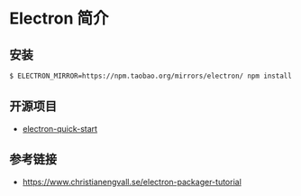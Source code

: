 # Electron 简介

## 安装
```bash
$ ELECTRON_MIRROR=https://npm.taobao.org/mirrors/electron/ npm install electron --save --disturl=https://npm.taobao.org/dist
```

## 开源项目
* [electron-quick-start](https://github.com/electron/electron-quick-start)

## 参考链接
* https://www.christianengvall.se/electron-packager-tutorial
